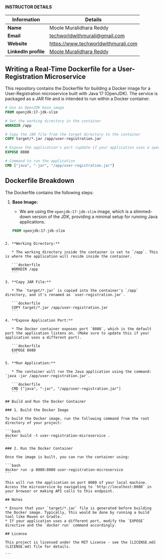 #### INSTRUCTOR DETAILS

|  Information             | Details                                                                      |
|----------------------    |------------------------------------------------------------------------------|
| **Name**                 | Moole Muralidhara Reddy                                                      |
| **Email**                | techworldwithmurali@gmail.com                                                |
| **Website**              | https://www.techworldwithmurali.com               |
| **LinkedIn profile**     | [Moole Muralidhara Reddy](https://www.linkedin.com/in/moole-muralidhara-reddy) |


## Writing a Real-Time Dockerfile for a User-Registration Microservice

This repository contains the Dockerfile for building a Docker image for a User-Registration microservice built with Java 17 (OpenJDK). The service is packaged as a JAR file and is intended to run within a Docker container.


```Dockerfile
# Use an OpenJDK base image
FROM openjdk:17-jdk-slim

# Set the working directory in the container
WORKDIR /app

# Copy the JAR file from the target directory to the container
COPY target/*.jar /app/user-registration.jar

# Expose the application's port (update if your application uses a specific port)
EXPOSE 8080

# Command to run the application
CMD ["java", "-jar", "/app/user-registration.jar"]
```

## Dockerfile Breakdown

The Dockerfile contains the following steps:

1. **Base Image:**
   - We are using the `openjdk:17-jdk-slim` image, which is a slimmed-down version of the JDK, providing a minimal setup for running Java applications.

   ```dockerfile
   FROM openjdk:17-jdk-slim
````

2. **Working Directory:**

   * The working directory inside the container is set to `/app`. This is where the application will reside inside the container.

   ```dockerfile
   WORKDIR /app
   ```

3. **Copy JAR File:**

   * The `target/*.jar` is copied into the container's `/app` directory, and it's renamed as `user-registration.jar`.

   ```dockerfile
   COPY target/*.jar /app/user-registration.jar
   ```

4. **Expose Application Port:**

   * The Docker container exposes port `8080`, which is the default port the application listens on. (Make sure to update this if your application uses a different port).

   ```dockerfile
   EXPOSE 8080
   ```

5. **Run Application:**

   * The container will run the Java application using the command: `java -jar /app/user-registration.jar`.

   ```dockerfile
   CMD ["java", "-jar", "/app/user-registration.jar"]
   ```

## Build and Run the Docker Container

### 1. Build the Docker Image

To build the Docker image, run the following command from the root directory of your project:

```bash
docker build -t user-registration-microservice .
```

### 2. Run the Docker Container

Once the image is built, you can run the container using:

```bash
docker run -p 8080:8080 user-registration-microservice
```

This will run the application on port 8080 of your local machine. Access the microservice by navigating to `http://localhost:8080` in your browser or making API calls to this endpoint.

## Notes

* Ensure that your `target/*.jar` file is generated before building the Docker image. Typically, this would be done by running a build tool like Maven or Gradle.
* If your application uses a different port, modify the `EXPOSE` directive and the `docker run` command accordingly.

## License

This project is licensed under the MIT License - see the [LICENSE.md](LICENSE.md) file for details.

```
